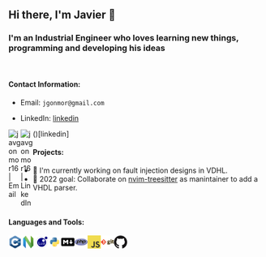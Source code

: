 
## Hi there, I'm Javier 👋

### I'm an Industrial Engineer who loves learning new things, programming and developing his ideas

<br />

#### Contact Information:

- Email: `jgonmor@gmail.com`

- LinkedIn: [linkedin]

<img align="left" alt="javgonmor16 | Email" width="24px" src="https://cdn.jsdelivr.net/npm/simple-icons@v5.24.0/icons/gmail.svg" />
(<img align="left" alt="javgonmor16 | LinkedIn" width="24px" src="https://cdn.jsdelivr.net/npm/simple-icons@v5.24.0/icons/linkedin.svg" />)[linkedin]

<br />

#### Projects:
- 🔭 I'm currently working on fault injection designs in VDHL.
- 🥅 2022 goal: Collaborate on [nvim-treesitter] as manintainer to add a VHDL parser.

<br />

#### Languages and Tools:
<img align="left" alt="C++" width="26px" src="https://raw.githubusercontent.com/github/explore/180320cffc25f4ed1bbdfd33d4db3a66eeeeb358/topics/cpp/cpp.png" />
<img align="left" alt="Neovim" width="26px" src="https://raw.githubusercontent.com/github/explore/26674e638508ac4a4e113ee32d6755ebfa000569/topics/neovim/neovim.png" />
<img align="left" alt="Lua" width="26px" src="https://raw.githubusercontent.com/github/explore/80688e429a7d4ef2fca1e82350fe8e3517d3494d/topics/lua/lua.png" />
<img align="left" alt="Python" width="26px" src="https://raw.githubusercontent.com/github/explore/80688e429a7d4ef2fca1e82350fe8e3517d3494d/topics/python/python.png" />
<img align="left" alt="Markdown" width="26px" src="https://raw.githubusercontent.com/github/explore/80688e429a7d4ef2fca1e82350fe8e3517d3494d/topics/markdown/markdown.png" />
<img align="left" alt="php" width="26px" src="https://raw.githubusercontent.com/github/explore/ccc16358ac4530c6a69b1b80c7223cd2744dea83/topics/php/php.png" />
<img align="left" alt="js" width="26px" src="https://raw.githubusercontent.com/github/explore/80688e429a7d4ef2fca1e82350fe8e3517d3494d/topics/javascript/javascript.png" />
<img align="left" alt="Git" width="26px" src="https://raw.githubusercontent.com/github/explore/80688e429a7d4ef2fca1e82350fe8e3517d3494d/topics/git/git.png" />
<img align="left" alt="GitHub" width="26px" src="https://raw.githubusercontent.com/github/explore/78df643247d429f6cc873026c0622819ad797942/topics/github/github.png" />

<br />
<br />

[linkedin]: https://linkedin.com/in/jgonmor16
[nvim-treesitter]: https://github.com/nvim-treesitter/nvim-treesitter



